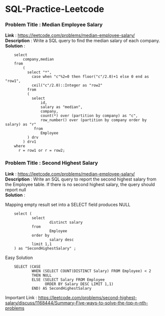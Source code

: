 # SQL-Practice-Leetcode


### Problem Title : Median Employee Salary  
**Link** : https://leetcode.com/problems/median-employee-salary/   
**Description** : Write a SQL query to find the median salary of each company.  
**Solution** :  

        select 
            company,median 
        from 
            (
              select "*",
                case when "c"%2=0 then floor("c"/2.0)+1 else 0 end as "row1",
                ceil("c"/2.0)::Integer as "row2"  
              from
              (
                select 
                    id,
                    salary as "median",
                    company, 
                    count(*) over (partition by company) as "c", 
                    row_number() over (partition by company order by salary) as "r"  
                 from 
                    Employee
              ) drv
            ) drv1
        where 
          r = row1 or r = row2;


### Problem Title : Second Highest Salary  
**Link** : https://leetcode.com/problems/median-employee-salary/  
**Description** : Write an SQL query to report the second highest salary from the Employee table. If there is no second highest salary, the query should report null  
**Solution** :   
  
Mapping empty result set into a SELECT field produces NULL

        select (
                select 
                        distinct salary 
                from 
                        Employee 
                order by 
                        salary desc 
                limit 1,1
        ) as "SecondHighestSalary" ;

Easy Solution

        SELECT (CASE 
                WHEN (SELECT COUNT(DISTINCT Salary) FROM Employee) < 2 
                THEN NULL 
                ELSE (SELECT Salary FROM Employee 
                      ORDER BY Salary DESC LIMIT 1,1) 
                END) AS SecondHighestSalary

Important Link : https://leetcode.com/problems/second-highest-salary/discuss/1168444/Summary-Five-ways-to-solve-the-top-n-nth-problems 
